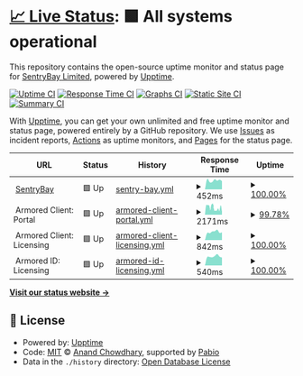 # [📈 Live Status](https://SentryBayLtd.github.io/upptime): <!--live status--> **🟩 All systems operational**

This repository contains the open-source uptime monitor and status page for [SentryBay Limited](https://SentryBayLtd.github.io/upptime), powered by [Upptime](https://github.com/upptime/upptime).

[![Uptime CI](https://github.com/SentryBayLtd/upptime/workflows/Uptime%20CI/badge.svg)](https://github.com/SentryBayLtd/upptime/actions?query=workflow%3A%22Uptime+CI%22)
[![Response Time CI](https://github.com/SentryBayLtd/upptime/workflows/Response%20Time%20CI/badge.svg)](https://github.com/SentryBayLtd/upptime/actions?query=workflow%3A%22Response+Time+CI%22)
[![Graphs CI](https://github.com/SentryBayLtd/upptime/workflows/Graphs%20CI/badge.svg)](https://github.com/SentryBayLtd/upptime/actions?query=workflow%3A%22Graphs+CI%22)
[![Static Site CI](https://github.com/SentryBayLtd/upptime/workflows/Static%20Site%20CI/badge.svg)](https://github.com/SentryBayLtd/upptime/actions?query=workflow%3A%22Static+Site+CI%22)
[![Summary CI](https://github.com/SentryBayLtd/upptime/workflows/Summary%20CI/badge.svg)](https://github.com/SentryBayLtd/upptime/actions?query=workflow%3A%22Summary+CI%22)

With [Upptime](https://upptime.js.org), you can get your own unlimited and free uptime monitor and status page, powered entirely by a GitHub repository. We use [Issues](https://github.com/SentryBayLtd/upptime/issues) as incident reports, [Actions](https://github.com/SentryBayLtd/upptime/actions) as uptime monitors, and [Pages](https://SentryBayLtd.github.io/upptime) for the status page.

<!--start: status pages-->
<!-- This summary is generated by Upptime (https://github.com/upptime/upptime) -->
<!-- Do not edit this manually, your changes will be overwritten -->
<!-- prettier-ignore -->
| URL | Status | History | Response Time | Uptime |
| --- | ------ | ------- | ------------- | ------ |
| <img alt="" src="https://icons.duckduckgo.com/ip3/www.sentrybay.com.ico" height="13"> [SentryBay](https://www.sentrybay.com) | 🟩 Up | [sentry-bay.yml](https://github.com/SentryBayLtd/upptime/commits/HEAD/history/sentry-bay.yml) | <details><summary><img alt="Response time graph" src="./graphs/sentry-bay/response-time-week.png" height="20"> 452ms</summary><br><a href="https://status.sentrybay.com/history/sentry-bay"><img alt="Response time 690" src="https://img.shields.io/endpoint?url=https%3A%2F%2Fraw.githubusercontent.com%2FSentryBayLtd%2Fupptime%2FHEAD%2Fapi%2Fsentry-bay%2Fresponse-time.json"></a><br><a href="https://status.sentrybay.com/history/sentry-bay"><img alt="24-hour response time 492" src="https://img.shields.io/endpoint?url=https%3A%2F%2Fraw.githubusercontent.com%2FSentryBayLtd%2Fupptime%2FHEAD%2Fapi%2Fsentry-bay%2Fresponse-time-day.json"></a><br><a href="https://status.sentrybay.com/history/sentry-bay"><img alt="7-day response time 452" src="https://img.shields.io/endpoint?url=https%3A%2F%2Fraw.githubusercontent.com%2FSentryBayLtd%2Fupptime%2FHEAD%2Fapi%2Fsentry-bay%2Fresponse-time-week.json"></a><br><a href="https://status.sentrybay.com/history/sentry-bay"><img alt="30-day response time 601" src="https://img.shields.io/endpoint?url=https%3A%2F%2Fraw.githubusercontent.com%2FSentryBayLtd%2Fupptime%2FHEAD%2Fapi%2Fsentry-bay%2Fresponse-time-month.json"></a><br><a href="https://status.sentrybay.com/history/sentry-bay"><img alt="1-year response time 690" src="https://img.shields.io/endpoint?url=https%3A%2F%2Fraw.githubusercontent.com%2FSentryBayLtd%2Fupptime%2FHEAD%2Fapi%2Fsentry-bay%2Fresponse-time-year.json"></a></details> | <details><summary><a href="https://status.sentrybay.com/history/sentry-bay">100.00%</a></summary><a href="https://status.sentrybay.com/history/sentry-bay"><img alt="All-time uptime 99.97%" src="https://img.shields.io/endpoint?url=https%3A%2F%2Fraw.githubusercontent.com%2FSentryBayLtd%2Fupptime%2FHEAD%2Fapi%2Fsentry-bay%2Fuptime.json"></a><br><a href="https://status.sentrybay.com/history/sentry-bay"><img alt="24-hour uptime 100.00%" src="https://img.shields.io/endpoint?url=https%3A%2F%2Fraw.githubusercontent.com%2FSentryBayLtd%2Fupptime%2FHEAD%2Fapi%2Fsentry-bay%2Fuptime-day.json"></a><br><a href="https://status.sentrybay.com/history/sentry-bay"><img alt="7-day uptime 100.00%" src="https://img.shields.io/endpoint?url=https%3A%2F%2Fraw.githubusercontent.com%2FSentryBayLtd%2Fupptime%2FHEAD%2Fapi%2Fsentry-bay%2Fuptime-week.json"></a><br><a href="https://status.sentrybay.com/history/sentry-bay"><img alt="30-day uptime 99.96%" src="https://img.shields.io/endpoint?url=https%3A%2F%2Fraw.githubusercontent.com%2FSentryBayLtd%2Fupptime%2FHEAD%2Fapi%2Fsentry-bay%2Fuptime-month.json"></a><br><a href="https://status.sentrybay.com/history/sentry-bay"><img alt="1-year uptime 99.97%" src="https://img.shields.io/endpoint?url=https%3A%2F%2Fraw.githubusercontent.com%2FSentryBayLtd%2Fupptime%2FHEAD%2Fapi%2Fsentry-bay%2Fuptime-year.json"></a></details>
| <img alt="" src="https://icons.duckduckgo.com/ip3/null.ico" height="13"> Armored Client: Portal | 🟩 Up | [armored-client-portal.yml](https://github.com/SentryBayLtd/upptime/commits/HEAD/history/armored-client-portal.yml) | <details><summary><img alt="Response time graph" src="./graphs/armored-client-portal/response-time-week.png" height="20"> 2171ms</summary><br><a href="https://status.sentrybay.com/history/armored-client-portal"><img alt="Response time 2607" src="https://img.shields.io/endpoint?url=https%3A%2F%2Fraw.githubusercontent.com%2FSentryBayLtd%2Fupptime%2FHEAD%2Fapi%2Farmored-client-portal%2Fresponse-time.json"></a><br><a href="https://status.sentrybay.com/history/armored-client-portal"><img alt="24-hour response time 933" src="https://img.shields.io/endpoint?url=https%3A%2F%2Fraw.githubusercontent.com%2FSentryBayLtd%2Fupptime%2FHEAD%2Fapi%2Farmored-client-portal%2Fresponse-time-day.json"></a><br><a href="https://status.sentrybay.com/history/armored-client-portal"><img alt="7-day response time 2171" src="https://img.shields.io/endpoint?url=https%3A%2F%2Fraw.githubusercontent.com%2FSentryBayLtd%2Fupptime%2FHEAD%2Fapi%2Farmored-client-portal%2Fresponse-time-week.json"></a><br><a href="https://status.sentrybay.com/history/armored-client-portal"><img alt="30-day response time 2742" src="https://img.shields.io/endpoint?url=https%3A%2F%2Fraw.githubusercontent.com%2FSentryBayLtd%2Fupptime%2FHEAD%2Fapi%2Farmored-client-portal%2Fresponse-time-month.json"></a><br><a href="https://status.sentrybay.com/history/armored-client-portal"><img alt="1-year response time 2607" src="https://img.shields.io/endpoint?url=https%3A%2F%2Fraw.githubusercontent.com%2FSentryBayLtd%2Fupptime%2FHEAD%2Fapi%2Farmored-client-portal%2Fresponse-time-year.json"></a></details> | <details><summary><a href="https://status.sentrybay.com/history/armored-client-portal">99.78%</a></summary><a href="https://status.sentrybay.com/history/armored-client-portal"><img alt="All-time uptime 99.95%" src="https://img.shields.io/endpoint?url=https%3A%2F%2Fraw.githubusercontent.com%2FSentryBayLtd%2Fupptime%2FHEAD%2Fapi%2Farmored-client-portal%2Fuptime.json"></a><br><a href="https://status.sentrybay.com/history/armored-client-portal"><img alt="24-hour uptime 100.00%" src="https://img.shields.io/endpoint?url=https%3A%2F%2Fraw.githubusercontent.com%2FSentryBayLtd%2Fupptime%2FHEAD%2Fapi%2Farmored-client-portal%2Fuptime-day.json"></a><br><a href="https://status.sentrybay.com/history/armored-client-portal"><img alt="7-day uptime 99.78%" src="https://img.shields.io/endpoint?url=https%3A%2F%2Fraw.githubusercontent.com%2FSentryBayLtd%2Fupptime%2FHEAD%2Fapi%2Farmored-client-portal%2Fuptime-week.json"></a><br><a href="https://status.sentrybay.com/history/armored-client-portal"><img alt="30-day uptime 99.91%" src="https://img.shields.io/endpoint?url=https%3A%2F%2Fraw.githubusercontent.com%2FSentryBayLtd%2Fupptime%2FHEAD%2Fapi%2Farmored-client-portal%2Fuptime-month.json"></a><br><a href="https://status.sentrybay.com/history/armored-client-portal"><img alt="1-year uptime 99.95%" src="https://img.shields.io/endpoint?url=https%3A%2F%2Fraw.githubusercontent.com%2FSentryBayLtd%2Fupptime%2FHEAD%2Fapi%2Farmored-client-portal%2Fuptime-year.json"></a></details>
| <img alt="" src="https://icons.duckduckgo.com/ip3/null.ico" height="13"> Armored Client: Licensing | 🟩 Up | [armored-client-licensing.yml](https://github.com/SentryBayLtd/upptime/commits/HEAD/history/armored-client-licensing.yml) | <details><summary><img alt="Response time graph" src="./graphs/armored-client-licensing/response-time-week.png" height="20"> 842ms</summary><br><a href="https://status.sentrybay.com/history/armored-client-licensing"><img alt="Response time 883" src="https://img.shields.io/endpoint?url=https%3A%2F%2Fraw.githubusercontent.com%2FSentryBayLtd%2Fupptime%2FHEAD%2Fapi%2Farmored-client-licensing%2Fresponse-time.json"></a><br><a href="https://status.sentrybay.com/history/armored-client-licensing"><img alt="24-hour response time 701" src="https://img.shields.io/endpoint?url=https%3A%2F%2Fraw.githubusercontent.com%2FSentryBayLtd%2Fupptime%2FHEAD%2Fapi%2Farmored-client-licensing%2Fresponse-time-day.json"></a><br><a href="https://status.sentrybay.com/history/armored-client-licensing"><img alt="7-day response time 842" src="https://img.shields.io/endpoint?url=https%3A%2F%2Fraw.githubusercontent.com%2FSentryBayLtd%2Fupptime%2FHEAD%2Fapi%2Farmored-client-licensing%2Fresponse-time-week.json"></a><br><a href="https://status.sentrybay.com/history/armored-client-licensing"><img alt="30-day response time 914" src="https://img.shields.io/endpoint?url=https%3A%2F%2Fraw.githubusercontent.com%2FSentryBayLtd%2Fupptime%2FHEAD%2Fapi%2Farmored-client-licensing%2Fresponse-time-month.json"></a><br><a href="https://status.sentrybay.com/history/armored-client-licensing"><img alt="1-year response time 883" src="https://img.shields.io/endpoint?url=https%3A%2F%2Fraw.githubusercontent.com%2FSentryBayLtd%2Fupptime%2FHEAD%2Fapi%2Farmored-client-licensing%2Fresponse-time-year.json"></a></details> | <details><summary><a href="https://status.sentrybay.com/history/armored-client-licensing">100.00%</a></summary><a href="https://status.sentrybay.com/history/armored-client-licensing"><img alt="All-time uptime 100.00%" src="https://img.shields.io/endpoint?url=https%3A%2F%2Fraw.githubusercontent.com%2FSentryBayLtd%2Fupptime%2FHEAD%2Fapi%2Farmored-client-licensing%2Fuptime.json"></a><br><a href="https://status.sentrybay.com/history/armored-client-licensing"><img alt="24-hour uptime 100.00%" src="https://img.shields.io/endpoint?url=https%3A%2F%2Fraw.githubusercontent.com%2FSentryBayLtd%2Fupptime%2FHEAD%2Fapi%2Farmored-client-licensing%2Fuptime-day.json"></a><br><a href="https://status.sentrybay.com/history/armored-client-licensing"><img alt="7-day uptime 100.00%" src="https://img.shields.io/endpoint?url=https%3A%2F%2Fraw.githubusercontent.com%2FSentryBayLtd%2Fupptime%2FHEAD%2Fapi%2Farmored-client-licensing%2Fuptime-week.json"></a><br><a href="https://status.sentrybay.com/history/armored-client-licensing"><img alt="30-day uptime 100.00%" src="https://img.shields.io/endpoint?url=https%3A%2F%2Fraw.githubusercontent.com%2FSentryBayLtd%2Fupptime%2FHEAD%2Fapi%2Farmored-client-licensing%2Fuptime-month.json"></a><br><a href="https://status.sentrybay.com/history/armored-client-licensing"><img alt="1-year uptime 100.00%" src="https://img.shields.io/endpoint?url=https%3A%2F%2Fraw.githubusercontent.com%2FSentryBayLtd%2Fupptime%2FHEAD%2Fapi%2Farmored-client-licensing%2Fuptime-year.json"></a></details>
| <img alt="" src="https://icons.duckduckgo.com/ip3/null.ico" height="13"> Armored ID: Licensing | 🟩 Up | [armored-id-licensing.yml](https://github.com/SentryBayLtd/upptime/commits/HEAD/history/armored-id-licensing.yml) | <details><summary><img alt="Response time graph" src="./graphs/armored-id-licensing/response-time-week.png" height="20"> 540ms</summary><br><a href="https://status.sentrybay.com/history/armored-id-licensing"><img alt="Response time 555" src="https://img.shields.io/endpoint?url=https%3A%2F%2Fraw.githubusercontent.com%2FSentryBayLtd%2Fupptime%2FHEAD%2Fapi%2Farmored-id-licensing%2Fresponse-time.json"></a><br><a href="https://status.sentrybay.com/history/armored-id-licensing"><img alt="24-hour response time 476" src="https://img.shields.io/endpoint?url=https%3A%2F%2Fraw.githubusercontent.com%2FSentryBayLtd%2Fupptime%2FHEAD%2Fapi%2Farmored-id-licensing%2Fresponse-time-day.json"></a><br><a href="https://status.sentrybay.com/history/armored-id-licensing"><img alt="7-day response time 540" src="https://img.shields.io/endpoint?url=https%3A%2F%2Fraw.githubusercontent.com%2FSentryBayLtd%2Fupptime%2FHEAD%2Fapi%2Farmored-id-licensing%2Fresponse-time-week.json"></a><br><a href="https://status.sentrybay.com/history/armored-id-licensing"><img alt="30-day response time 583" src="https://img.shields.io/endpoint?url=https%3A%2F%2Fraw.githubusercontent.com%2FSentryBayLtd%2Fupptime%2FHEAD%2Fapi%2Farmored-id-licensing%2Fresponse-time-month.json"></a><br><a href="https://status.sentrybay.com/history/armored-id-licensing"><img alt="1-year response time 555" src="https://img.shields.io/endpoint?url=https%3A%2F%2Fraw.githubusercontent.com%2FSentryBayLtd%2Fupptime%2FHEAD%2Fapi%2Farmored-id-licensing%2Fresponse-time-year.json"></a></details> | <details><summary><a href="https://status.sentrybay.com/history/armored-id-licensing">100.00%</a></summary><a href="https://status.sentrybay.com/history/armored-id-licensing"><img alt="All-time uptime 100.00%" src="https://img.shields.io/endpoint?url=https%3A%2F%2Fraw.githubusercontent.com%2FSentryBayLtd%2Fupptime%2FHEAD%2Fapi%2Farmored-id-licensing%2Fuptime.json"></a><br><a href="https://status.sentrybay.com/history/armored-id-licensing"><img alt="24-hour uptime 100.00%" src="https://img.shields.io/endpoint?url=https%3A%2F%2Fraw.githubusercontent.com%2FSentryBayLtd%2Fupptime%2FHEAD%2Fapi%2Farmored-id-licensing%2Fuptime-day.json"></a><br><a href="https://status.sentrybay.com/history/armored-id-licensing"><img alt="7-day uptime 100.00%" src="https://img.shields.io/endpoint?url=https%3A%2F%2Fraw.githubusercontent.com%2FSentryBayLtd%2Fupptime%2FHEAD%2Fapi%2Farmored-id-licensing%2Fuptime-week.json"></a><br><a href="https://status.sentrybay.com/history/armored-id-licensing"><img alt="30-day uptime 100.00%" src="https://img.shields.io/endpoint?url=https%3A%2F%2Fraw.githubusercontent.com%2FSentryBayLtd%2Fupptime%2FHEAD%2Fapi%2Farmored-id-licensing%2Fuptime-month.json"></a><br><a href="https://status.sentrybay.com/history/armored-id-licensing"><img alt="1-year uptime 100.00%" src="https://img.shields.io/endpoint?url=https%3A%2F%2Fraw.githubusercontent.com%2FSentryBayLtd%2Fupptime%2FHEAD%2Fapi%2Farmored-id-licensing%2Fuptime-year.json"></a></details>

<!--end: status pages-->

[**Visit our status website →**](https://SentryBayLtd.github.io/upptime)

## 📄 License

- Powered by: [Upptime](https://github.com/upptime/upptime)
- Code: [MIT](./LICENSE) © [Anand Chowdhary](https://anandchowdhary.com), supported by [Pabio](https://pabio.com)
- Data in the `./history` directory: [Open Database License](https://opendatacommons.org/licenses/odbl/1-0/)
